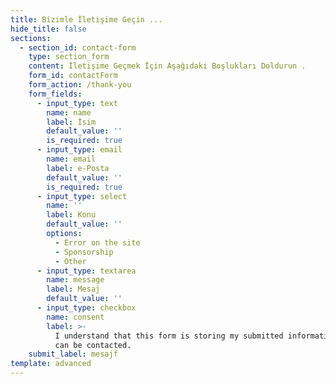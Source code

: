 ```yaml
---
title: Bizimle İletişime Geçin ...
hide_title: false
sections:
  - section_id: contact-form
    type: section_form
    content: İletişime Geçmek İçin Aşağıdaki Boşlukları Doldurun .
    form_id: contactForm
    form_action: /thank-you
    form_fields:
      - input_type: text
        name: name
        label: İsim
        default_value: ''
        is_required: true
      - input_type: email
        name: email
        label: e-Posta
        default_value: ''
        is_required: true
      - input_type: select
        name: ''
        label: Konu
        default_value: ''
        options:
          - Error on the site
          - Sponsorship
          - Other
      - input_type: textarea
        name: message
        label: Mesaj
        default_value: ''
      - input_type: checkbox
        name: consent
        label: >-
          I understand that this form is storing my submitted information so I
          can be contacted.
    submit_label: mesajf
template: advanced
---
```

